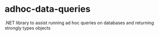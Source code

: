 # adhoc-data-queries
.NET library to assist running ad hoc queries on databases and returning strongly types objects
